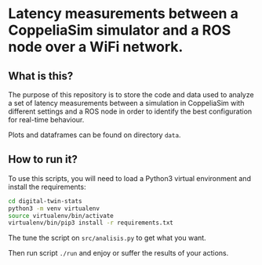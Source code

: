 
# Latency measurements between a CoppeliaSim simulator and a ROS node over a WiFi network.

## What is this? 
The purpose of this repository is to store the code and data used to analyze a set of latency measurements between a simulation in CoppeliaSim with different settings and a ROS node in order to identify the best configuration for real-time behaviour. 

Plots and dataframes can be found on directory `data`.

## How to run it?
To use this scripts, you will need to load a Python3 virtual environment and install the requirements:
```bash
cd digital-twin-stats
python3 -m venv virtualenv
source virtualenv/bin/activate 
virtualenv/bin/pip3 install -r requirements.txt
``` 

The tune the script on `src/analisis.py` to get what you want.  

Then run script `./run` and enjoy or suffer the results of your actions. 

